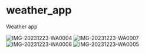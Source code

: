 # weather_app

Weather app

![IMG-20231223-WA0004](https://github.com/idealgeek007/weather_app/assets/90248052/3c140b99-a5a1-46f0-b566-deec7d53bd5c)
![IMG-20231223-WA0007](https://github.com/idealgeek007/weather_app/assets/90248052/8410225c-5eef-4bba-9f38-fc4e5299e020)
![IMG-20231223-WA0006](https://github.com/idealgeek007/weather_app/assets/90248052/8feed3ed-fe20-4742-a09e-1793a6d9824d)
![IMG-20231223-WA0005](https://github.com/idealgeek007/weather_app/assets/90248052/21eaf900-3bc7-4308-9f4d-784540211836)

